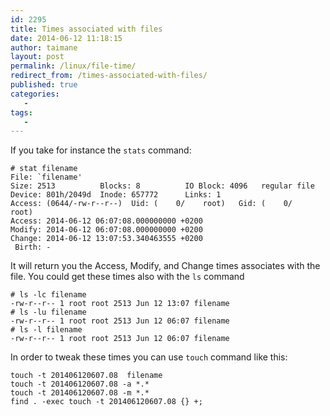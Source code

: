 ```yaml
---
id: 2295
title: Times associated with files
date: 2014-06-12 11:18:15
author: taimane
layout: post
permalink: /linux/file-time/
redirect_from: /times-associated-with-files/
published: true
categories:
   -
tags:
   -
---
```

If you take for instance the <code>stats</code> command:

```
# stat filename
File: `filename'
Size: 2513      	Blocks: 8          IO Block: 4096   regular file
Device: 801h/2049d	Inode: 657772      Links: 1
Access: (0644/-rw-r--r--)  Uid: (    0/    root)   Gid: (    0/    root)
Access: 2014-06-12 06:07:08.000000000 +0200
Modify: 2014-06-12 06:07:08.000000000 +0200
Change: 2014-06-12 13:07:53.340463555 +0200
 Birth: -
```

It will return you the Access, Modify, and Change times associates with the file. You could get these times also with the <code>ls</code> command

```
# ls -lc filename
-rw-r--r-- 1 root root 2513 Jun 12 13:07 filename
# ls -lu filename
-rw-r--r-- 1 root root 2513 Jun 12 06:07 filename
# ls -l filename
-rw-r--r-- 1 root root 2513 Jun 12 06:07 filename
```

In order to tweak these times you can use <code>touch</code> command like this:

```
touch -t 201406120607.08  filename
touch -t 201406120607.08 -a *.*
touch -t 201406120607.08 -m *.*
find . -exec touch -t 201406120607.08 {} +;
```
